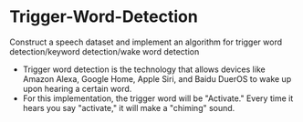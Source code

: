 # Trigger-Word-Detection
Construct a speech dataset and implement an algorithm for trigger word detection/keyword detection/wake word detection


* Trigger word detection is the technology that allows devices like Amazon Alexa, Google Home, Apple Siri, and Baidu DuerOS to wake up upon hearing a certain word.  
* For this implementation, the trigger word will be "Activate." Every time it hears you say "activate," it will make a "chiming" sound. 
